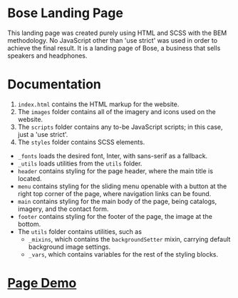 # Bose Landing Page
This landing page was created purely using HTML and SCSS with the BEM methodology.
No JavaScript other than 'use strict' was used in order to achieve the final result.
It is a landing page of Bose, a business that sells speakers and headphones.

# Documentation
1. `index.html` contains the HTML markup for the website.
1. The `images` folder contains all of the imagery and icons used on the website.
1. The `scripts` folder contains any to-be JavaScript scripts; in this case, just a 'use strict'.
1. The `styles` folder contains SCSS elements.
  - `_fonts` loads the desired font, Inter, with sans-serif as a fallback.
  - `_utils` loads utilities from the `utils` folder.
  - `header` contains styling for the page header, where the main title is located.
  - `menu` contains styling for the sliding menu openable with a button at the right top corner of the page, where navigation links can be found.
  - `main` contains styling for the main body of the page, being catalogs, imagery, and the contact form.
  - `footer` contains styling for the footer of the page, the image at the bottom.
  - The `utils` folder contains utilities, such as
    - `_mixins`, which contains the `backgroundSetter` mixin, carrying default background image settings.
    - `_vars`, which contains variables for the rest of the styling blocks.

# [Page Demo](https://kacper-lyczba.github.io/html-layout-bose)
